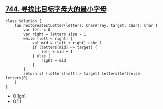 ## [744. 寻找比目标字母大的最小字母](https://leetcode.cn/problems/find-smallest-letter-greater-than-target/description/)

```
class Solution {
    fun nextGreatestLetter(letters: CharArray, target: Char): Char {
        var left = 0
        var right = letters.size - 1
        while (left < right) {
            val mid = (left + right) ushr 1
            if (letters[mid] <= target) {
                left = mid + 1
            } else {
                right = mid
            }
        }
        return if (letters[left] > target) letters[left]else letters[0]
    }
}
```

- O(lgn)
- O(1)
